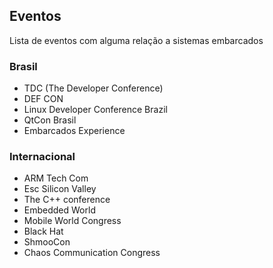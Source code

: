 ## Eventos
Lista de eventos com alguma relação a sistemas embarcados

### Brasil
- TDC (The Developer Conference)
- DEF CON
- Linux Developer Conference Brazil
- QtCon Brasil
- Embarcados Experience

### Internacional
- ARM Tech Com
- Esc Silicon Valley
- The C++ conference
- Embedded World
- Mobile World Congress
- Black Hat
- ShmooCon
- Chaos Communication Congress
